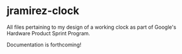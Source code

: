 # jramirez-clock
 All files pertaining to my design of a working clock as part of Google's Hardware Product Sprint Program.
 
 Documentation is forthcoming!
